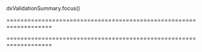<!--id-->dxValidationSummary.focus()<!--/id-->
===================================================================
<!--hidden--><!--/hidden-->
===================================================================


